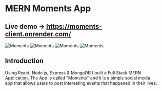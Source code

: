 # MERN Moments App

## Live demo -> https://moments-client.onrender.com/

![Moments](https://i.ibb.co/5h1NJ6G/pagination-search1.png)
![Moments](https://i.ibb.co/j4RLPmw/pagination-search2.png)
![Moments](https://i.ibb.co/JzQP4rt/pagination-search3.png)
![Moments](https://i.ibb.co/chb0NYn/comments.png)

## Introduction

Using React, Node.js, Express & MongoDB I built a Full Stack MERN Application. The App is called "Moments" and it is a simple social media app that allows users to post interesting events that happened in their lives.
